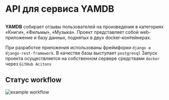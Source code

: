 # API для сервиса YAMDB
## 
**YAMDB**  собирает отзывы пользователей на произведения в категориях «Книги», «Фильмы», «Музыка».
Проект представляет собой web-приложение и базу данных, поднятых в двух docker-контейнерах.

При разработке приложения использованы фреймфорки ```django и django-rest-framework```. В качестве базы выступает ```postgresql```
Запуск проекта осуществляется на собственном сервере средствами ```docker``` через ```GitHub Acitons```

## Статус workflow

![example workflow](https://github.com/Lebedev-github/yamdb_final/blob/master/.github/workflows/yamdb_workflow.yml/badge.svg)